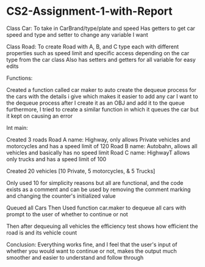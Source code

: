 # CS2-Assignment-1-with-Report

Class Car:
To take in CarBrand/type/plate and speed
Has getters to get car speed and type
and setter to change any variable I want


Class Road:
To create Road with A, B, and C type each with different properties such as speed limit and specific access depending on the car type from the car class
Also has setters and getters for all variable for easy edits

Functions:

Created a function called car maker to auto create the dequeue process for the cars with the details i give which makes it easier to add any car I want to the dequeue process 
after I create it as an OBJ and add it to the queue 
furthermore, I tried to create a similar function in which it queues the car but it kept on causing an error

Int main:

Created 3 roads
Road A name: Highway, only allows Private vehicles and motorcycles and has a speed limit of 120
Road B name: Autobahn, allows all vehicles and basically has no speed limit
Road C name: HighwayT allows only trucks and has a speed limit of 100

Created 20 vehicles [10 Private, 5 motorcycles, & 5 Trucks]

Only used 10 for simplicity reasons but all are functional, and the code exists as a comment and can be used by removing the comment marking and changing the counter's initialized value

Queued all Cars
Then Used function car.maker to dequeue all cars with prompt to the user of whether to continue or not

Then after dequeuing all vehicles the efficiency test shows how efficient the road is and its vehicle count

Conclusion:
Everything works fine, and I feel that the user's input of whether you would want to continue or not, makes the output much smoother and easier to understand and follow through
